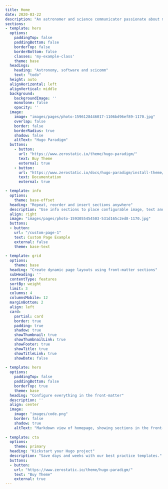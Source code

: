 ```yaml
---
title: Home
date: 2020-03-22
description: "An astronomer and science communicator passionate about machine learning, software and statistics."
sections:
- template: hero
  options:
    paddingTop: false
    paddingBottom: false
    borderTop: false
    borderBottom: false
    classes: 'my-example-class'
    theme: base
  headings:
    heading: "Astronomy, software and scicomm"
    text: "todo"
  height: auto
  alignHorizontal: left
  alignVertical: middle
  background:
    backgroundImage: ''
    monotone: false
    opacity: ''
  image:
    image: "images/pages/photo-1596128446017-1106bd96ef89-1170.jpg"
    overlap: false
    border: false
    borderRadius: true
    shadow: false
    altText: "Hugo Paradigm"
  buttons:
    - button: 
      url: "https://www.zerostatic.io/theme/hugo-paradigm/"
      text: Buy Theme
      external: true
    - button: 
      url: "https://www.zerostatic.io/docs/hugo-paradigm/install-theme/"
      text: Documentation
      external: true

- template: info
  options:
    theme: base-offset
  heading: "Repeat, reorder and insert sections anywhere"
  description: "Use info sections to place configurable image, text and button blocks. Alternate image alignment or hide the image altogether, it still looks great."
  align: right
  image: "images/pages/photo-1593055454503-531d165c2ed8-1170.jpg"
  buttons:
  - button: 
    url: "/custom-page-1"
    text: Custom Page Example
    external: false
    theme: base-text
    
- template: grid
  options:
    theme: base
  heading: "Create dynamic page layouts using front-matter sections"
  subHeading: ''
  contentType: features
  sortBy: weight
  limit: 3
  columns: 4
  columnsMobile: 12
  marginBottom: 2
  align: left
  card:
    partial: card
    border: true
    padding: true
    shadow: true
    showThumbnail: true
    showThumbnailLink: true
    showFooter: true
    showTitle: true
    showTitleLink: true
    showDate: false
    
- template: hero
  options:
    paddingTop: false
    paddingBottom: false
    borderTop: true
    theme: base
  heading: "Configure everything in the front-matter"
  description: ''
  align: center
  image:
    image: "images/code.png"
    border: false
    shadow: true
    altText: "Markdown view of homepage, showing sections in the front-matter"
    
- template: cta
  options:
    theme: primary
  heading: "Kickstart your Hugo project"
  description: "Save days and weeks with our best practice templates."
  buttons:
  - button: 
    url: "https://www.zerostatic.io/theme/hugo-paradigm/"
    text: "Buy Theme"
    external: true
---
```

